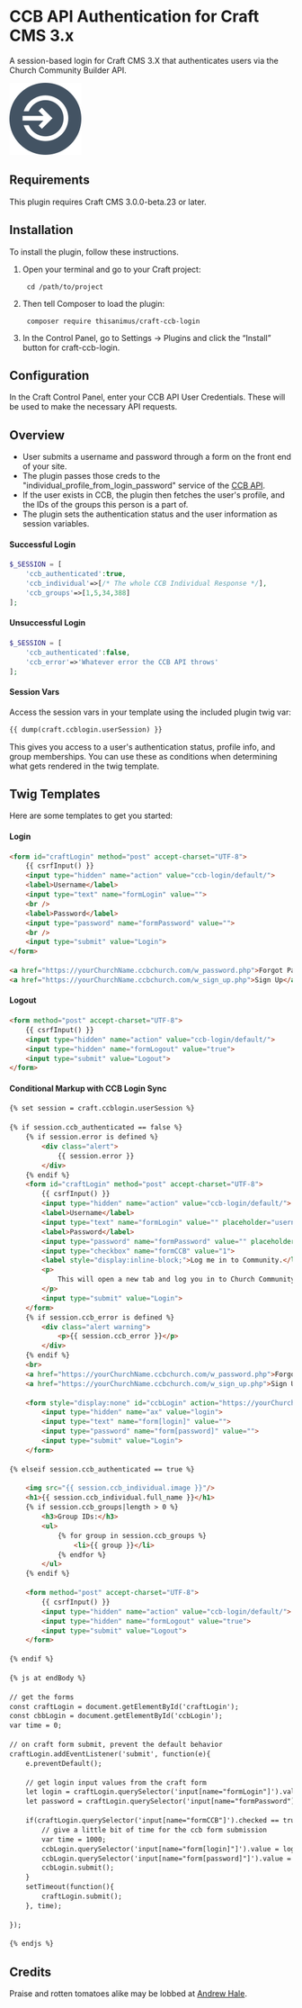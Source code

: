 # CCB API Authentication for Craft CMS 3.x

A session-based login for Craft CMS 3.X that authenticates users via the Church Community Builder API.

![Screenshot](src/icon.svg)

## Requirements

This plugin requires Craft CMS 3.0.0-beta.23 or later.

## Installation

To install the plugin, follow these instructions.

1. Open your terminal and go to your Craft project:

        cd /path/to/project

2. Then tell Composer to load the plugin:

        composer require thisanimus/craft-ccb-login

3. In the Control Panel, go to Settings → Plugins and click the “Install” button for craft-ccb-login.

## Configuration

In the Craft Control Panel, enter your CCB API User Credentials.  These will be used to make the necessary API requests.

## Overview

- User submits a username and password through a form on the front end of your site.
- The plugin passes those creds to the "individual_profile_from_login_password" service of the [CCB API](https://designccb.s3.amazonaws.com/helpdesk/files/official_docs/api.html).
- If the user exists in CCB, the plugin then fetches the user's profile, and the IDs of the groups this person is a part of.
- The plugin sets the authentication status and the user information as session variables.

#### Successful Login
```php
$_SESSION = [
	'ccb_authenticated':true,
	'ccb_individual'=>[/* The whole CCB Individual Response */],
	'ccb_groups'=>[1,5,34,388]
];
```

#### Unsuccessful Login
```php
$_SESSION = [
	'ccb_authenticated':false,
	'ccb_error'=>'Whatever error the CCB API throws'
];
```

#### Session Vars
Access the session vars in your template using the included plugin twig var:
```html
{{ dump(craft.ccblogin.userSession) }}
```
This gives you access to a user's authentication status, profile info, and group memberships.  You can use these as conditions when determining what gets rendered in the twig template. 


## Twig Templates

Here are some templates to get you started:

#### Login
```html
<form id="craftLogin" method="post" accept-charset="UTF-8">
	{{ csrfInput() }}
	<input type="hidden" name="action" value="ccb-login/default/">
	<label>Username</label>
	<input type="text" name="formLogin" value="">
	<br />
	<label>Password</label>
	<input type="password" name="formPassword" value="">
	<br />
	<input type="submit" value="Login">
</form>
	
<a href="https://yourChurchName.ccbchurch.com/w_password.php">Forgot Password?</a>
<a href="https://yourChurchName.ccbchurch.com/w_sign_up.php">Sign Up</a>
```

#### Logout
```html
<form method="post" accept-charset="UTF-8">
	{{ csrfInput() }}
	<input type="hidden" name="action" value="ccb-login/default/">
	<input type="hidden" name="formLogout" value="true">
	<input type="submit" value="Logout">
</form>
```


#### Conditional Markup with CCB Login Sync

```html
{% set session = craft.ccblogin.userSession %}

{% if session.ccb_authenticated == false %}
	{% if session.error is defined %}
		<div class="alert">
			{{ session.error }}
		</div>
	{% endif %}
	<form id="craftLogin" method="post" accept-charset="UTF-8">
		{{ csrfInput() }}
		<input type="hidden" name="action" value="ccb-login/default/">
		<label>Username</label>
		<input type="text" name="formLogin" value="" placeholder="username">
		<label>Password</label>
		<input type="password" name="formPassword" value="" placeholder="password">
		<input type="checkbox" name="formCCB" value="1">
		<label style="display:inline-block;">Log me in to Community.</label>
		<p>
			This will open a new tab and log you in to Church Community Builder at the same time you are being logged into this website.
		</p>
		<input type="submit" value="Login">
	</form>
	{% if session.ccb_error is defined %}
		<div class="alert warning">
			<p>{{ session.ccb_error }}</p>
		</div>
	{% endif %}
	<br>
	<a href="https://yourChurchName.ccbchurch.com/w_password.php">Forgot Password?</a><br>
	<a href="https://yourChurchName.ccbchurch.com/w_sign_up.php">Sign Up</a>

	<form style="display:none" id="ccbLogin" action="https://yourChurchName.ccbchurch.com/login.php" method="post" target="_blank">
		<input type="hidden" name="ax" value="login">
		<input type="text" name="form[login]" value="">
		<input type="password" name="form[password]" value="">
		<input type="submit" value="Login">
	</form>

{% elseif session.ccb_authenticated == true %}

	<img src="{{ session.ccb_individual.image }}"/>
	<h1>{{ session.ccb_individual.full_name }}</h1>
	{% if session.ccb_groups|length > 0 %}
		<h3>Group IDs:</h3>
		<ul>
			{% for group in session.ccb_groups %}
				<li>{{ group }}</li>
			{% endfor %}
		</ul>
	{% endif %}

	<form method="post" accept-charset="UTF-8">
		{{ csrfInput() }}
		<input type="hidden" name="action" value="ccb-login/default/">
		<input type="hidden" name="formLogout" value="true">
		<input type="submit" value="Logout">
	</form>

{% endif %}

{% js at endBody %}

// get the forms
const craftLogin = document.getElementById('craftLogin');
const cbbLogin = document.getElementById('ccbLogin');
var time = 0;

// on craft form submit, prevent the default behavior
craftLogin.addEventListener('submit', function(e){
	e.preventDefault();

	// get login input values from the craft form
	let login = craftLogin.querySelector('input[name="formLogin"]').value;
	let password = craftLogin.querySelector('input[name="formPassword"]').value;
	
	if(craftLogin.querySelector('input[name="formCCB"]').checked == true){
		// give a little bit of time for the ccb form submission
		var time = 1000;
		ccbLogin.querySelector('input[name="form[login]"]').value = login;
		ccbLogin.querySelector('input[name="form[password]"]').value = password;
		ccbLogin.submit();
	}
	setTimeout(function(){ 
		craftLogin.submit(); 
	}, time);
	
});

{% endjs %}
```




## Credits

Praise and rotten tomatoes alike may be lobbed at [Andrew Hale](https://thisanimus.com).
